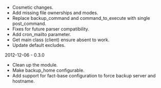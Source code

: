 * Cosmetic changes.
* Add missing file ownerships and modes.
* Replace backup_command and command_to_execute with single post_command.
* Fixes for future parser compatibility.
* Add cron_mailto parameter.
* Get main class (client) ensure absent to work.
* Update default excludes.

2012-12-06 - 0.3.0
* Clean up the module.
* Make backup_home configurable.
* Add support for fact-base configuration to force backup server and hostname.

